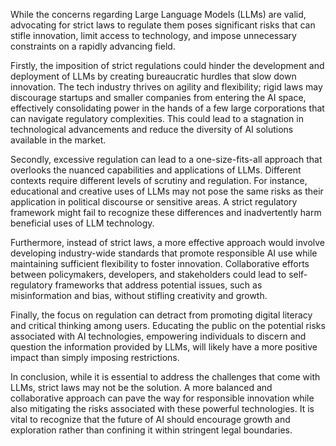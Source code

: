 While the concerns regarding Large Language Models (LLMs) are valid, advocating for strict laws to regulate them poses significant risks that can stifle innovation, limit access to technology, and impose unnecessary constraints on a rapidly advancing field. 

Firstly, the imposition of strict regulations could hinder the development and deployment of LLMs by creating bureaucratic hurdles that slow down innovation. The tech industry thrives on agility and flexibility; rigid laws may discourage startups and smaller companies from entering the AI space, effectively consolidating power in the hands of a few large corporations that can navigate regulatory complexities. This could lead to a stagnation in technological advancements and reduce the diversity of AI solutions available in the market.

Secondly, excessive regulation can lead to a one-size-fits-all approach that overlooks the nuanced capabilities and applications of LLMs. Different contexts require different levels of scrutiny and regulation. For instance, educational and creative uses of LLMs may not pose the same risks as their application in political discourse or sensitive areas. A strict regulatory framework might fail to recognize these differences and inadvertently harm beneficial uses of LLM technology.

Furthermore, instead of strict laws, a more effective approach would involve developing industry-wide standards that promote responsible AI use while maintaining sufficient flexibility to foster innovation. Collaborative efforts between policymakers, developers, and stakeholders could lead to self-regulatory frameworks that address potential issues, such as misinformation and bias, without stifling creativity and growth.

Finally, the focus on regulation can detract from promoting digital literacy and critical thinking among users. Educating the public on the potential risks associated with AI technologies, empowering individuals to discern and question the information provided by LLMs, will likely have a more positive impact than simply imposing restrictions.

In conclusion, while it is essential to address the challenges that come with LLMs, strict laws may not be the solution. A more balanced and collaborative approach can pave the way for responsible innovation while also mitigating the risks associated with these powerful technologies. It is vital to recognize that the future of AI should encourage growth and exploration rather than confining it within stringent legal boundaries.
